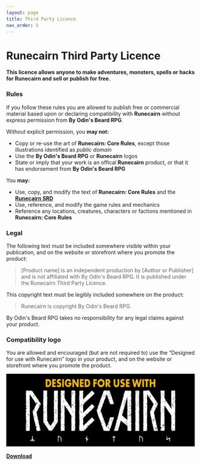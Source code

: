 ```yaml
---
layout: page
title: Third Party Licence
nav_order: 5
---
```


# Runecairn Third Party Licence

**This licence allows anyone to make adventures, monsters, spells or hacks for Runecairn and sell or publish for free.**

### Rules

If you follow these rules you are allowed to publish free or commercial material based upon or declaring compatibility with **Runecairn** without express permission from **By Odin's Beard RPG**.

Without explicit permission, you **may not:**

- Copy or re-use the art of **Runecairn: Core Rules**, except those illustrations identified as *public domain*
- Use the **By Odin's Beard RPG** or **Runecairn** logos
- State or imply that your work is an offical **Runecairn** product, or that it has endorsement from **By Odin's Beard RPG**

You **may:**

- Use, copy, and modify the text of **Runecairn: Core Rules** and the **[Runecairn SRD](https://runecairn.com/srd/)**
- Use, reference, and modify the game rules and mechanics
- Reference any locations, creatures, characters or factions mentioned in **Runecairn: Core Rules**

### Legal

The following text must be included somewhere visible within your publication, and on the website or storefront where you promote the product:

> [Product name] is an independent production by [Author or Publisher] and is not affiliated with By Odin's Beard RPG. It is published under the Runecairn Third Party Licence.

This copyright text must be legibly included somewhere on the product:

> Runecairn is copyright By Odin's Beard RPG.

By Odin's Beard RPG takes no responsibility for any legal claims against your product.

### Compatibility logo

You are allowed and encouraged (but are not required to) use the “Designed for use with Runecairn” logo in your product, and on the website or storefront where you promote the product.

<img src="/public/designed_for_use_with_runecairn.png" alt="designed_for_use_with_runecairn" style="zoom:50%;" />

**[Download](/public/3rd_party_logo.zip)**

